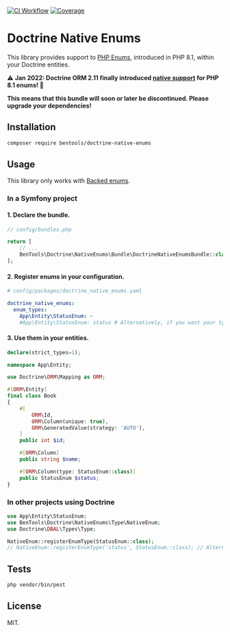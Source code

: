 [![CI Workflow](https://github.com/bpolaszek/doctrine-native-enums/actions/workflows/ci.yml/badge.svg)](https://github.com/bpolaszek/doctrine-native-enums/actions/workflows/ci.yml)
[![Coverage](https://codecov.io/gh/bpolaszek/doctrine-native-enums/branch/master/graph/badge.svg?token=2w436y0n4Z)](https://codecov.io/gh/bpolaszek/doctrine-native-enums)

# Doctrine Native Enums

This library provides support to [PHP Enums](https://wiki.php.net/rfc/enumerations), introduced in PHP 8.1,
within your Doctrine entities.

⚠️ **Jan 2022: Doctrine ORM 2.11 finally introduced [native support](https://www.doctrine-project.org/2022/01/11/orm-2.11.html) for PHP 8.1 enums! 🎉** 

**This means that this bundle will soon or later be discontinued. Please upgrade your dependencies!**

## Installation

```bash
composer require bentools/doctrine-native-enums
```

## Usage

This library only works with [Backed enums](https://wiki.php.net/rfc/enumerations#backed_enums).

### In a Symfony project

#### 1. Declare the bundle.

```php
// config/bundles.php

return [
    // ...
    BenTools\Doctrine\NativeEnums\Bundle\DoctrineNativeEnumsBundle::class => ['all' => true],
];
```

#### 2. Register enums in your configuration.

```yaml
# config/packages/doctrine_native_enums.yaml

doctrine_native_enums:
  enum_types:
    App\Entity\StatusEnum: ~
    #App\Entity\StatusEnum: status # Alternatively, if you want your type to be named "status"
```

#### 3. Use them in your entities.
```php
declare(strict_types=1);

namespace App\Entity;

use Doctrine\ORM\Mapping as ORM;

#[ORM\Entity]
final class Book
{
    #[
        ORM\Id,
        ORM\Column(unique: true),
        ORM\GeneratedValue(strategy: 'AUTO'),
    ]
    public int $id;

    #[ORM\Column]
    public string $name;

    #[ORM\Column(type: StatusEnum::class)]
    public StatusEnum $status;
}
```

### In other projects using Doctrine

```php
use App\Entity\StatusEnum;
use BenTools\Doctrine\NativeEnums\Type\NativeEnum;
use Doctrine\DBAL\Types\Type;

NativeEnum::registerEnumType(StatusEnum::class);
// NativeEnum::registerEnumType('status', StatusEnum::class); // Alternatively, if you want your type to be named "status"
```

## Tests

```bash
php vendor/bin/pest
```

## License

MIT.
